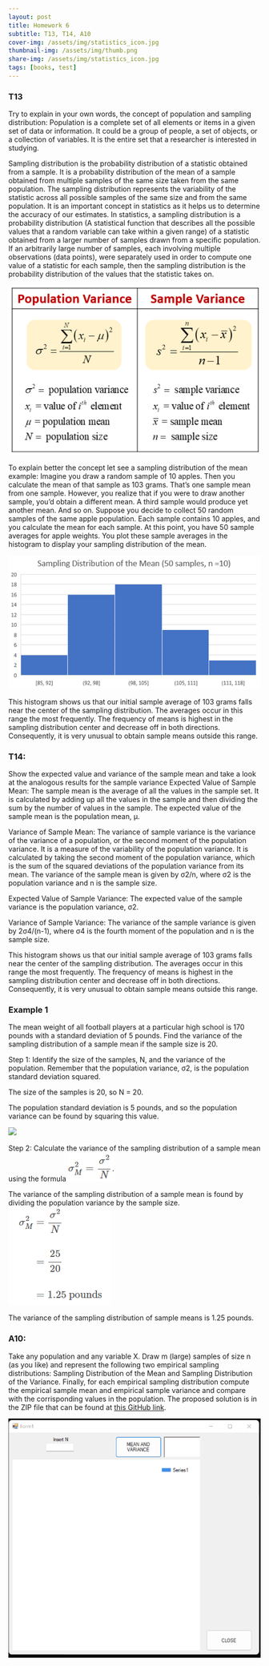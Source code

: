 ```yaml
---
layout: post
title: Homework 6
subtitle: T13, T14, A10
cover-img: /assets/img/statistics_icon.jpg
thumbnail-img: /assets/img/thumb.png
share-img: /assets/img/statistics_icon.jpg
tags: [books, test]
---
```


### T13 
Try to explain in your own words, the concept of population and sampling distribution:
Population is a complete set of all elements or items in a given set of data or information. It could be a group of people, a set of objects, or a collection of variables. It is the entire set that a researcher is interested in studying.

Sampling distribution is the probability distribution of a statistic obtained from a sample. 
It is a probability distribution of the mean of a sample obtained from multiple samples of the same size taken from the same population. The sampling distribution represents the variability of the statistic across all possible samples of the same size and from the same population. It is an important concept in statistics as it helps us to determine the accuracy of our estimates.
In statistics, a sampling distribution is a probability distribution (A statistical function that describes all the possible values that a random variable can take within a given range) of a statistic obtained from a larger number of samples drawn from a specific population. If an arbitrarily large number of samples, each involving multiple observations (data points), were separately used in order to compute one value of a statistic for each sample, then the sampling distribution is the probability distribution of the values that the statistic takes on.


![](/assets/img/Homework6_T13.2.png)


To explain better the concept let see a sampling distribution of the mean example:
Imagine you draw a random sample of 10 apples. Then you calculate the mean of that sample as 103 grams. That’s one sample mean from one sample. However, you realize that if you were to draw another sample, you’d obtain a different mean. A third sample would produce yet another mean. And so on.
Suppose you decide to collect 50 random samples of the same apple population. Each sample contains 10 apples, and you calculate the mean for each sample.
At this point, you have 50 sample averages for apple weights. You plot these sample averages in the histogram to display your sampling distribution of the mean.



![](/assets/img/Homework6_T13.png)


This histogram shows us that our initial sample average of 103 grams falls near the center of the sampling distribution. The averages occur in this range the most frequently. The frequency of means is highest in the sampling distribution center and decrease off in both directions. Consequently, it is very unusual to obtain sample means outside this range.




### T14: 
Show the expected value and variance of the sample mean and take a look at the analogous results for the sample variance
Expected Value of Sample Mean:
The sample mean is the average of all the values in the sample set. It is calculated by adding up all the values in the sample and then dividing the sum by the number of values in the sample.
The expected value of the sample mean is the population mean, μ.

Variance of Sample Mean:
The variance of sample variance is the variance of the variance of a population, or the second moment of the population variance. It is a measure of the variability of the population variance. It is calculated by taking the second moment of the population variance, which is the sum of the squared deviations of the population variance from its mean.
The variance of the sample mean is given by σ2/n, where σ2 is the population variance and n is the sample size.

Expected Value of Sample Variance:
The expected value of the sample variance is the population variance, σ2.

Variance of Sample Variance:
The variance of the sample variance is given by 2σ4/(n-1), where σ4 is the fourth moment of the population and n is the sample size.

This histogram shows us that our initial sample average of 103 grams falls near the center of the sampling distribution. The averages occur in this range the most frequently. The frequency of means is highest in the sampling distribution center and decrease off in both directions. Consequently, it is very unusual to obtain sample means outside this range.


### Example 1
The mean weight of all football players at a particular high school 
is 170 pounds with a standard deviation of 5 pounds. Find the variance of the
sampling distribution of a sample mean if the sample size is 20.

Step 1: Identify the size of the samples, 
N, and the variance of the population. Remember that the population variance, 
σ2, is the population standard deviation squared.

The size of the samples is 20, so N = 20.

The population standard deviation is 5 pounds, 
and so the population variance can be found by squaring this value.

![](/assets/img/Homework6_T13.3.png.png)

Step 2: Calculate the variance of the sampling distribution of a sample mean using the formula
![](/assets/img/Homework6_T13.4.png)

The variance of the sampling distribution of a sample mean is found by dividing the population variance by the sample size.
![](/assets/img/Homework6_T13.5.png)

The variance of the sampling distribution of sample means is 1.25 pounds.


### A10: 
Take any population and any variable X. Draw m (large) samples of size n (as you like) and represent the following two empirical sampling distributions: Sampling Distribution of the Mean and Sampling Distribution of the Variance.
Finally, for each empirical sampling distribution compute the empirical sample mean and empirical sample variance and compare with the corrisponding values in the population.
The proposed solution is in the ZIP file that can be found at [this GitHub link](https://github.com/loris30/StatisticsHomework/).

![](/assets/GIF/Homework6.GIF.gif)


